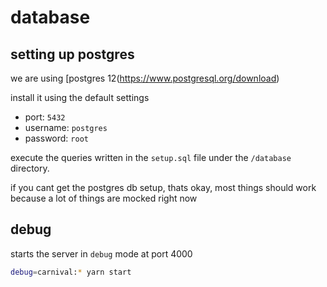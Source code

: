 # database

## setting up postgres

we are using [postgres 12(https://www.postgresql.org/download)

install it using the default settings

- port: `5432`
- username: `postgres`
- password: `root`

execute the queries written in the `setup.sql` file under the `/database` directory.

if you cant get the postgres db setup, thats okay, most things should work because a lot of things are mocked right now

## debug

starts the server in `debug` mode at port 4000

```sh
debug=carnival:* yarn start
```

